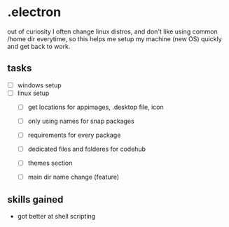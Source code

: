 # .electron
out of curiosity I often change linux distros, and don't like using common /home dir everytime, so this helps me setup my machine (new OS) quickly and get back to work.  

## tasks
- [ ] windows setup
- [ ] linux setup
    - [ ] get locations for appimages, .desktop file, icon
    - [ ] only using names for snap packages
    - [ ] requirements for every package
    - [ ] dedicated files and folderes for codehub
    - [ ] themes section
    - [ ] main dir name change (feature)


## skills gained
- got better at shell scripting
